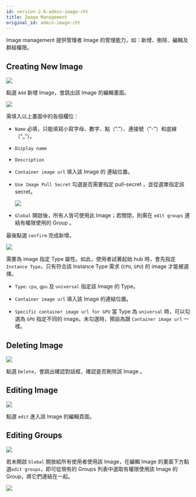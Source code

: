 ```yaml
---
id: version-2.6-admin-image-cht
title: Image Management
original_id: admin-image-cht
---
```


Image management 提供管理者 Image 的管理能力，如：新增、刪除、編輯及群組權限。

## Creating New Image

![](assets/image_3_v26.png)

點選 `Add` 新增 Image，會跳出該 Image 的編輯畫面。

![](assets/admin_img_v26.png)

需填入以上畫面中的各個欄位：

+ `Name` 必填，只能填寫小寫字母、數字、點（“.”）、連接號（“-”）和底線（“_”）。

+ `Display name`

+ `Description`

+ `Container image url` 填入該 Image 的 連結位置。

+ `Use Image Pull Secret` 勾選是否需要指定 pull-secret ，並從選單指定該 secret。

   ![](assets/images_pull_secret_v26.png)

+ `Global` 開啟後，所有人皆可使用此 Image；若關閉，則需在 `edit groups` 連結有權限使用的 Group 。

最後點選 `confirm` 完成新增。

![](assets/image_type.png)

需要為 image 指定 Type 屬性。如此，使用者試著起始 hub 時，會先指定 `Instance Type`，只有符合該 Instance Type 需求 (`CPU`, `GPU`) 的 image 才能被選擇。

+ `Type`: `cpu`, `gpu` 及 `universal` 指定該 Image 的 Type。

+ `Container image url` 填入該 Image 的連結位置。

+ `Specific container image url for GPU` 當 Type 為 `universal` 時，可以勾選為 `GPU` 指定不同的 image。未勾選時，預設為跟 `Container image url` 一樣。

## Deleting Image

![](assets/actions.png)

點選 `Delete`，會跳出確認對話框，確認是否刪除該 Image 。

## Editing Image

![](assets/actions.png)

點選 `edit` 進入該 Image 的編輯頁面。

## Editing Groups

![](assets/edit_groups.png)

若未開啟 `Global` 開放給所有使用者使用該 Image，在編輯 Image 的畫面下方點選`edit groups`，即可從現有的 Groups 列表中選取有權限使用該 Image 的 Group，將它們連結在一起。

![](assets/image_8_v26.png)

